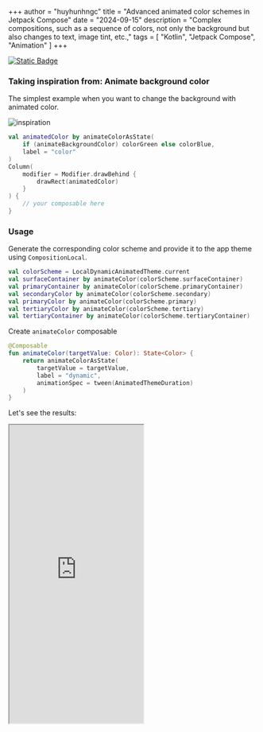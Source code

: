 +++
author = "huyhunhngc"
title = "Advanced animated color schemes in Jetpack Compose"
date = "2024-09-15"
description = "Complex compositions, such as a sequence of colors, not only the background but also changes to text, image tint, etc.,"
tags = [
    "Kotlin", "Jetpack Compose", "Animation"
]
+++

[![Static Badge](https://img.shields.io/badge/View%20the%20article%20on%20medium-1f2328?style=for-the-badge&logo=medium&logoColor=fff)](https://medium.com/@huyhunhngc/advanced-animated-color-schemes-in-jetpack-compose-c1b9232f4c0b)

### Taking inspiration from: Animate background color

The simplest example when you want to change the background with animated color.

![inspiration](https://developer.android.com/static/develop/ui/compose/images/animations/animated_forever.gif "Animating background color of composable")

```kotlin
val animatedColor by animateColorAsState(
    if (animateBackgroundColor) colorGreen else colorBlue,
    label = "color"
)
Column(
    modifier = Modifier.drawBehind {
        drawRect(animatedColor)
    }
) {
    // your composable here
}
```

### Usage

Generate the corresponding color scheme and provide it to the app theme using `CompositionLocal`.

```kotlin
val colorScheme = LocalDynamicAnimatedTheme.current
val surfaceContainer by animateColor(colorScheme.surfaceContainer)
val primaryContainer by animateColor(colorScheme.primaryContainer)
val secondaryColor by animateColor(colorScheme.secondary)
val primaryColor by animateColor(colorScheme.primary)
val tertiaryColor by animateColor(colorScheme.tertiary)
val tertiaryContainer by animateColor(colorScheme.tertiaryContainer)
```

Create `animateColor` composable

```kotlin
@Composable
fun animateColor(targetValue: Color): State<Color> {
    return animateColorAsState(
        targetValue = targetValue,
        label = "dynamic",
        animationSpec = tween(AnimatedThemeDuration)
    )
}
```

Let's see the results:
<iframe src="https://drive.google.com/file/d/1stQ0YLL31mUPoxt0ZgOwmM2b7Jgi3H06/preview" width="270" height="600" allow="autoplay"></iframe>
